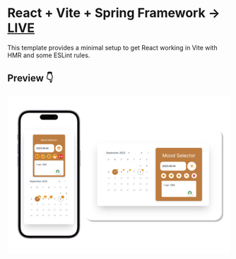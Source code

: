 # React + Vite + Spring Framework -> [LIVE](https://mood-journal-mu.vercel.app/)

This template provides a minimal setup to get React working in Vite with HMR and some ESLint rules.

## Preview 👇

![preview](src/assets/preview.png)

